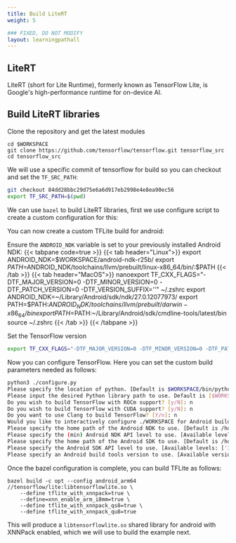 ```yaml
---
title: Build LiteRT
weight: 5

### FIXED, DO NOT MODIFY
layout: learningpathall
---
```


## LiteRT

LiteRT (short for Lite Runtime), formerly known as TensorFlow Lite, is Google's high-performance runtime for on-device AI.

## Build LiteRT libraries

Clone the repository and get the latest modules

```console
cd $WORKSPACE
git clone https://github.com/tensorflow/tensorflow.git tensorflow_src
cd tensorflow_src
```

We will use a specific commit of tensorflow for build so you can checkout and set the `TF_SRC_PATH`:
```bash
git checkout 84dd28bbc29d75e6a6d917eb2998e4e8ea90ec56
export TF_SRC_PATH=$(pwd)
```

We can use `bazel` to build LiteRT libraries, first we use configure script to create a custom configuration for this:

You can now create a custom TFLite build for android:

Ensure the `ANDROID_NDK` variable is set to your previously installed Android NDK:
{{< tabpane code=true >}}
  {{< tab header="Linux">}}
export ANDROID_NDK=$WORKSPACE/android-ndk-r25b/
export $PATH=$ANDROID_NDK/toolchains/llvm/prebuilt/linux-x86_64/bin/:$PATH
  {{< /tab >}}
  {{< tab header="MacOS">}}
nanoexport TF_CXX_FLAGS="-DTF_MAJOR_VERSION=0 -DTF_MINOR_VERSION=0 -DTF_PATCH_VERSION=0 -DTF_VERSION_SUFFIX=''" ~/.zshrc
export ANDROID_NDK=~/Library/Android/sdk/ndk/27.0.12077973/
export PATH=$PATH:$ANDROID_NDK/toolchains/llvm/prebuilt/darwin-x86_64/bin
export PATH=$PATH:~/Library/Android/sdk/cmdline-tools/latest/bin
source ~/.zshrc
  {{< /tab >}}
{{< /tabpane >}}

Set the TensorFlow version

```bash
export TF_CXX_FLAGS="-DTF_MAJOR_VERSION=0 -DTF_MINOR_VERSION=0 -DTF_PATCH_VERSION=0 -DTF_VERSION_SUFFIX=''"
```


Now you can configure TensorFlow. Here you can set the custom build parameters needed as follows:

```bash { output_lines = "2-14" }
python3 ./configure.py
Please specify the location of python. [Default is $WORKSPACE/bin/python3]:
Please input the desired Python library path to use. Default is [$WORKSPACE/lib/python3.10/site-packages]
Do you wish to build TensorFlow with ROCm support? [y/N]: n
Do you wish to build TensorFlow with CUDA support? [y/N]: n
Do you want to use Clang to build TensorFlow? [Y/n]: n
Would you like to interactively configure ./WORKSPACE for Android builds? [y/N]: y
Please specify the home path of the Android NDK to use. [Default is /home/user/Android/Sdk/ndk-bundle]: /home/user/Workspace/tools/ndk/android-ndk-r25b
Please specify the (min) Android NDK API level to use. [Available levels: [16, 17, 18, 19, 21, 22, 23, 24, 26, 27, 28, 29, 30, 31, 32, 33]] [Default is 21]: 30
Please specify the home path of the Android SDK to use. [Default is /home/user/Android/Sdk]:
Please specify the Android SDK API level to use. [Available levels: ['31', '33', '34', '35']] [Default is 35]:
Please specify an Android build tools version to use. [Available versions: ['30.0.3', '34.0.0', '35.0.0']] [Default is 35.0.0]: 
```

Once the bazel configuration is complete, you can build TFLite as follows:
```console
bazel build -c opt --config android_arm64 //tensorflow/lite:libtensorflowlite.so \
    --define tflite_with_xnnpack=true \
    --define=xnn_enable_arm_i8mm=true \
    --define tflite_with_xnnpack_qs8=true \
    --define tflite_with_xnnpack_qu8=true
```

This will produce a `libtensorflowlite.so` shared library for android with XNNPack enabled, which we will use to build the example next.
 







